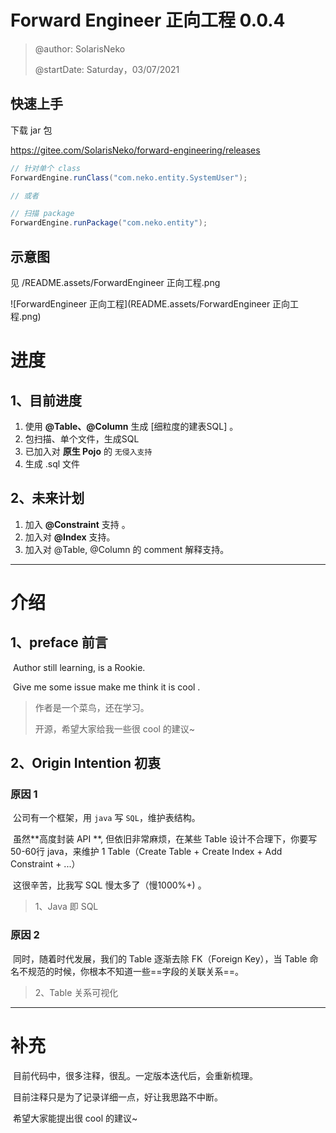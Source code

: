 # Forward Engineer 正向工程 0.0.4

> @author: SolarisNeko 
>
> @startDate: Saturday，03/07/2021

## 快速上手

下载 jar 包

https://gitee.com/SolarisNeko/forward-engineering/releases

```java
// 针对单个 class
ForwardEngine.runClass("com.neko.entity.SystemUser");

// 或者 

// 扫描 package
ForwardEngine.runPackage("com.neko.entity");
```



## 示意图
见 /README.assets/ForwardEngineer 正向工程.png

![ForwardEngineer 正向工程](README.assets/ForwardEngineer 正向工程.png)

# 进度

## 1、目前进度

1. 使用 **@Table、@Column** 生成 [细粒度的建表SQL] 。
2. 包扫描、单个文件，生成SQL
3. 已加入对 **原生 Pojo** 的 `无侵入支持`
4. 生成 .sql 文件

## 2、未来计划

1. 加入 **@Constraint** 支持 。
2. 加入对 **@Index** 支持。
3. 加入对 @Table, @Column 的 comment 解释支持。



------

# 介绍

## 1、preface 前言

​	Author still learning, is a Rookie.

​	Give me some issue make me think it is cool .

> 作者是一个菜鸟，还在学习。
>
> 开源，希望大家给我一些很 cool 的建议~

## 2、Origin Intention 初衷

### 原因 1

​	公司有一个框架，用 `java` 写 `SQL`，维护表结构。

​	虽然**高度封装 API **, 但依旧非常麻烦，在某些 Table 设计不合理下，你要写 50-60行 java，来维护 1 Table（Create Table + Create Index + Add Constraint + ...）

​	这很辛苦，比我写 SQL 慢太多了（慢1000%+) 。

> 1、Java 即 SQL

### 原因 2

​	同时，随着时代发展，我们的 Table 逐渐去除 FK（Foreign Key），当 Table 命名不规范的时候，你根本不知道一些==字段的关联关系==。

> 2、Table 关系可视化



---------

# 补充

​	目前代码中，很多注释，很乱。一定版本迭代后，会重新梳理。

​	目前注释只是为了记录详细一点，好让我思路不中断。

​	希望大家能提出很 cool 的建议~

